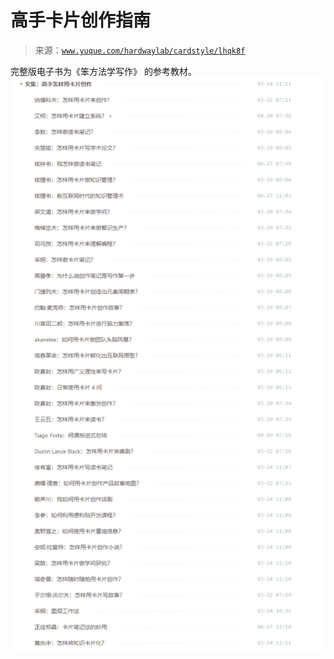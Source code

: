 # 高手卡片创作指南

> 来源：[`www.yuque.com/hardwaylab/cardstyle/lhqk8f`](https://www.yuque.com/hardwaylab/cardstyle/lhqk8f)



完整版电子书为《笨方法学写作》 的参考教材。 <ne-h1 id="zSfy1" data-lake-id="zSfy1"><ne-heading-ext><ne-heading-anchor></ne-heading-anchor><ne-heading-fold></ne-heading-fold></ne-heading-ext><ne-heading-content><ne-card data-card-name="image" data-card-type="inline" id="R7oju" data-event-boundary="card" class="ne-spacing-all">![133baa47-1c95-460c-afb3-054446f24f05.png](img/1fc0d29176ae977ba2bb527ab8f3f6e9.png)</ne-card></ne-heading-content></ne-h1>
